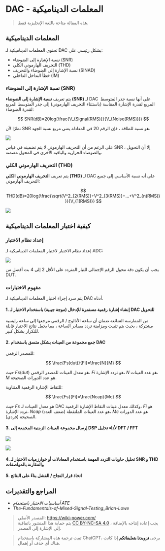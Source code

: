 # DAC - المعلمات الديناميكية

> هذه المقالة متاحة باللغة الإنجليزية فقط.

## المعلمات الديناميكية

تحتوي المعلمات الديناميكية لـ DAC بشكل رئيسي على:

- نسبة الإشارة إلى الضوضاء (SNR)
- التحريف الهارموني الكلي (THD)
- نسبة الإشارة إلى الضوضاء والتحريف (SINAD)
- خطأ التداخل الداخلي (IM)

### نسبة الإشارة إلى الضوضاء (SNR)

يتم تعريف **نسبة الإشارة إلى الضوضاء (SNR)** لـ DAC على أنها نسبة جذر المتوسط ​​المربع لقدرة الإشارة المقاسة (باستثناء التحريف الهارموني) إلى جذر المتوسط ​​المربع لقدرة الضوضاء:

$$
SNR(dB)=20log(\frac{V_{Signal(RMS)}}{V_{Noise(RMS)}})
$$

نظرًا لأن SNR هو نسبة للطاقة ، فإن الرقم 20 في المعادلة يعني مربع نسبة الجهد.

![](https://wiki-media-1253965369.cos.ap-guangzhou.myqcloud.com/img/20221009221450.png)

على الرغم من أن التحريف الهارموني لا يتم تضمينه في قياس SNR ، إلا أن التحويل والضوضاء الحرارية والباقية الأخرى في المحول مضمنة.

### التحريف الهارموني الكلي (THD)

يتم تعريف **التحريف الهارموني الكلي (THD)** لـ DAC على أنه نسبة الأساسي إلى جميع التحريف الهارموني:

$$
THD(dB)=20log(\frac{\sqrt{V^2_{2(RMS)}+V^2_{3(RMS)}+...+V^2_{n(RMS)}}}{V_{1(RMS)}}
$$

![](https://wiki-media-1253965369.cos.ap-guangzhou.myqcloud.com/img/20221009225800.png)

## كيفية اختبار المعلمات الديناميكية

### إعداد نظام الاختبار

إعداد نظام الاختبار لاختبار المعلمات الديناميكية لـ ADC:

![](https://wiki-media-1253965369.cos.ap-guangzhou.myqcloud.com/img/20221009230212.png)

يجب أن يكون دقة محول الرقم الإجمالي للتيار المتردد على الأقل 2 إلى 4 بت أفضل من DUT.

### مفهوم الاختبارات

يتم سرد إجراء اختبار المعلمات الديناميكية لـ DAC أدناه.

#### 1. إنشاء إشارة رقمية مستمرة للإدخال (موجة جيبية) باستخدام الاختبار لـ DAC للتحويل

من الممارسة الشائعة ضمان أن ساعة الأنالوج / الرقمي مرجعها إلى ساعة رئيسية مشتركة ، بحيث يتم تثبيت ومزامنة تردد مصادر الساعة ، مما يجعل نتائج الاختبار قابلة للتكرار بشكل كبير.

#### 2. جمع مجموعة من العينات بشكل متسق باستخدام DAC

للمصدر الرقمي:

$$
\frac{Fs(dut)}{Fi}=\frac{N}{M}
$$

حيث $Fs(dut)$ هو معدل العينات للمصدر الرقمي، $Fi$ هو تردد الإشارة، $N$ هو عدد العينات، $M$ هو عدد الدورات الصحيحة.

للتقاط الإشارة الرقمية المتناوبة:

$$
\frac{Fs}{Fi}=\frac{Ncap}{Mc}
$$

حيث $Fs$ هو معدل العينات لـ DAC وكذلك معدل عينات التقاط الإشارة الرقمية، $Fi$ هو تردد الإشارة، $Ncap$ هو عدد العينات الملتقطة (ضعف العدد)، $Mc$ هو عدد الدورات الصحيحة (فردي).

#### 3. إرسال مجموعة العينات الزمنية المجمعة إلى DSP لأداء تحليل DFT / FFT

![](https://wiki-media-1253965369.cos.ap-guangzhou.myqcloud.com/img/20221011140834.png)

![](https://wiki-media-1253965369.cos.ap-guangzhou.myqcloud.com/img/20221011140904.png)

#### 4. تحليل حاويات التردد المهمة باستخدام المعادلات أو خوارزميات الاختبار لـ SNR و THD والمقارنة بالمواصفات

#### 5. اتخاذ قرار النجاح / الفشل بناءً على النتائج

## المراجع والتقديرات

- _أساسيات الاختبار باستخدام ATE_
- _The-Fundamentals-of-Mixed-Signal-Testing_Brian-Lowe_

> المصدر الأصلي: <https://wiki-power.com/>  
> يتم حماية هذا المنشور باتفاقية [CC BY-NC-SA 4.0](https://creativecommons.org/licenses/by/4.0/deed.en) ، يجب إعادة إنتاجه بالإضافة إلى الإشارة إلى المصدر.

> تمت ترجمة هذه المشاركة باستخدام ChatGPT، يرجى [**تزويدنا بتعليقاتكم**](https://github.com/linyuxuanlin/Wiki_MkDocs/issues/new) إذا كانت هناك أي حذف أو إهمال.
